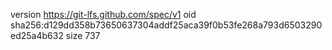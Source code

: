version https://git-lfs.github.com/spec/v1
oid sha256:d129dd358b73650637304addf25aca39f0b53fe268a793d6503290ed25a4b632
size 737
